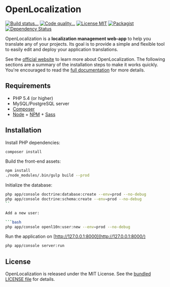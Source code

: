 # OpenLocalization

[![Build status...](https://img.shields.io/travis/openl10n/openl10n.svg?style=flat)](http://travis-ci.org/openl10n/openl10n)
[![Code quality...](https://img.shields.io/scrutinizer/g/openl10n/openl10n.svg?style=flat)](https://scrutinizer-ci.com/g/openl10n/openl10n/)
[![License MIT](http://img.shields.io/badge/license-MIT-blue.svg?style=flat)](https://github.com/openl10n/openl10n/blob/master/LICENSE)
[![Packagist](http://img.shields.io/packagist/v/openl10n/openl10n.svg?style=flat)](https://packagist.org/packages/openl10n/openl10n)
[![Dependency Status](https://www.versioneye.com/user/projects/543ce4ff64e43a059e000082/badge.svg?style=flat)](https://www.versioneye.com/user/projects/543ce4ff64e43a059e000082)

OpenLocalization is a **localization management web-app** to help you translate any of your projects.
Its goal is to provide a simple and flexible tool to easily edit and deploy your application translations.

See the [official website](http://openl10n.io/) to learn more about OpenLocalization.
The following sections are a summary of the installation steps to make it works quickly.
You're encouraged to read the [full documentation](http://docs.openl10n.io/) for more details.

## Requirements

- PHP 5.4 (or higher)
- MySQL/PostgreSQL server
- [Composer](https://getcomposer.org/doc/00-intro.md#installation-nix)
- [Node](http://nodejs.org/) + [NPM](https://www.npmjs.org) + [Sass](http://sass-lang.com/install)

## Installation

Install PHP dependencies:

```bash
composer install
```

Build the front-end assets:

```bash
npm install
./node_modules/.bin/gulp build --prod
```

Initialize the database:

```bash
php app/console doctrine:database:create --env=prod --no-debug
php app/console doctrine:schema:create --env=prod --no-debug
``

Add a new user:

```bash
php app/console openl10n:user:new --env=prod --no-debug
```

Run the application on [http://127.0.0.1:8000](http://127.0.0.1:8000/)

```bash
php app/console server:run
```

## License

OpenLocalization is released under the MIT License. See the [bundled LICENSE file](LICENSE)
for details.
